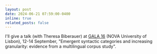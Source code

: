 ```yaml
---
layout: post
date: 2024-06-21 07:59:00-0400
inline: true
related_posts: false
---
```


I'll give a talk (with Theresa Biberauer) at [GALA 16](https://galalisbon2024.fcsh.unl.pt) (NOVA University of Lisbon), 12-14 September, "Emergent syntactic categories and increasing granularity: evidence from a multilingual corpus study".
